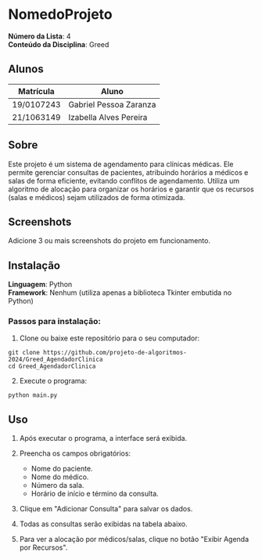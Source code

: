 # NomedoProjeto

**Número da Lista**: 4<br>
**Conteúdo da Disciplina**: Greed<br>

## Alunos
|Matrícula | Aluno |
| -- | -- |
| 19/0107243 |  Gabriel Pessoa Zaranza|
| 21/1063149 |  Izabella Alves Pereira |

## Sobre 
Este projeto é um sistema de agendamento para clínicas médicas. Ele permite gerenciar consultas de pacientes, atribuindo horários a médicos e salas de forma eficiente, evitando conflitos de agendamento. Utiliza um algoritmo de alocação para organizar os horários e garantir que os recursos (salas e médicos) sejam utilizados de forma otimizada.

## Screenshots
Adicione 3 ou mais screenshots do projeto em funcionamento.

## Instalação 
**Linguagem**: Python<br>
**Framework**: Nenhum (utiliza apenas a biblioteca Tkinter embutida no Python)<br>

### Passos para instalação:

1. Clone ou baixe este repositório para o seu computador:
```
git clone https://github.com/projeto-de-algoritmos-2024/Greed_AgendadorClinica
cd Greed_AgendadorClinica
```

2. Execute o programa:
```
python main.py
```

## Uso 
1. Após executar o programa, a interface será exibida.

2. Preencha os campos obrigatórios:

    - Nome do paciente.
    - Nome do médico.
    - Número da sala.
    - Horário de início e término da consulta.
3. Clique em "Adicionar Consulta" para salvar os dados.

4. Todas as consultas serão exibidas na tabela abaixo.

5. Para ver a alocação por médicos/salas, clique no botão "Exibir Agenda por Recursos".





